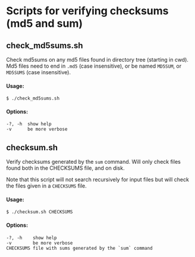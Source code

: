 # Scripts for verifying checksums (md5 and sum)

## check_md5sums.sh

Check md5sums on any md5 files found in directory tree (starting in cwd).
Md5 files need to end in `.md5` (case insensitive), or be named `MD5SUM`,
or `MD5SUMS` (case insensitive).

#### Usage:

    $ ./check_md5sums.sh

#### Options:

    -?, -h  show help
    -v      be more verbose


## checksum.sh

Verify checksums generated by the `sum` command. Will only check files found
both in the CHECKSUMS file, and on disk.

Note that this script will not search recursively for input files but will
check the files given in a `CHECKSUMS` file.

#### Usage:

    $ ./checksum.sh CHECKSUMS

#### Options:

    -?, -h    show help
    -v        be more verbose
    CHECKSUMS file with sums generated by the `sum` command

